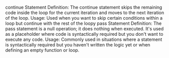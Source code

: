 continue Statement
Definition: The continue statement skips the remaining code inside the loop for the current iteration and moves to the next iteration of the loop.
Usage: Used when you want to skip certain conditions within a loop but continue with the rest of the loopy
pass Statement
Definition: The pass statement is a null operation; it does nothing when executed. It's used as a placeholder where code is syntactically required but you don't want to execute any code.
Usage: Commonly used in situations where a statement is syntactically required but you haven't written the logic yet or when defining an empty function or loop.
